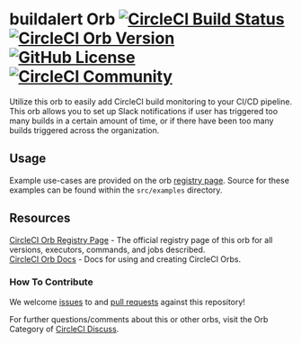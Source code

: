 # buildalert Orb [![CircleCI Build Status](https://circleci.com/gh/annapamma/buildalert.svg?style=shield "CircleCI Build Status")](https://circleci.com/gh/annapamma/buildalert) [![CircleCI Orb Version](https://img.shields.io/badge/endpoint.svg?url=https://badges.circleci.io/orb/oss-tools/buildalert)](https://circleci.com/orbs/registry/orb/oss-tools/buildalert) [![GitHub License](https://img.shields.io/badge/license-MIT-lightgrey.svg)](https://raw.githubusercontent.com/annapamma/buildalert/master/LICENSE) [![CircleCI Community](https://img.shields.io/badge/community-CircleCI%20Discuss-343434.svg)](https://discuss.circleci.com/c/ecosystem/orbs)

Utilize this orb to easily add CircleCI build monitoring to your CI/CD pipeline. 
This orb allows you to set up Slack notifications if user has triggered too many builds in a certain
amount of time, or if there have been too many builds triggered across the organization. 


## Usage

Example use-cases are provided on the orb [registry page](https://circleci.com/orbs/registry/orb/oss-tools/buildalert#usage-examples). Source for these examples can be found within the `src/examples` directory.


## Resources

[CircleCI Orb Registry Page](https://circleci.com/orbs/registry/orb/oss-tools/buildalert) - The official registry page of this orb for all versions, executors, commands, and jobs described.  
[CircleCI Orb Docs](https://circleci.com/docs/2.0/orb-intro/#section=configuration) - Docs for using and creating CircleCI Orbs.  

### How To Contribute

We welcome [issues](https://github.com/annapamma/buildalert/issues) to and [pull requests](https://github.com/annapamma/buildalert/pulls) against this repository!

For further questions/comments about this or other orbs, visit the Orb Category of [CircleCI Discuss](https://discuss.circleci.com/c/orbs).
